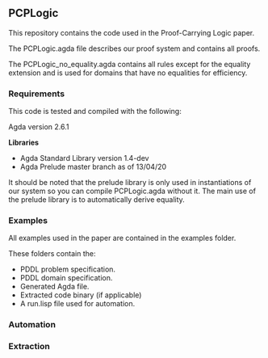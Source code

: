 PCPLogic
--------

This repository contains the code used in the Proof-Carrying Logic paper.

The PCPLogic.agda file describes our proof system and contains all proofs. 

The PCPLogic_no_equality.agda contains all rules except for the equality extension and is used for domains that have no equalities for efficiency.

### Requirements 

This code is tested and compiled with the following:

Agda version 2.6.1

**Libraries**
- Agda Standard Library version 1.4-dev
- Agda Prelude master branch as of 13/04/20

It should be noted that the prelude library is only used in instantiations of 
our system so you can compile PCPLogic.agda without it. The main use of the 
prelude library is to automatically derive equality.

### Examples
All examples used in the paper are contained in the examples folder. 

These folders contain the:

- PDDL problem specification.
- PDDL domain specification.
- Generated Agda file.
- Extracted code binary (if applicable)
- A run.lisp file used for automation.

### Automation



### Extraction
